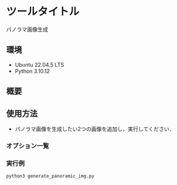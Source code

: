 # ツールタイトル
パノラマ画像生成
## 環境
- Ubuntu 22.04.5 LTS
- Python 3.10.12
## 概要
## 使用方法
- パノラマ画像を生成したい2つの画像を追加し，実行してください．

### オプション一覧

### 実行例

```bash
python3 generate_panoramic_img.py
```
